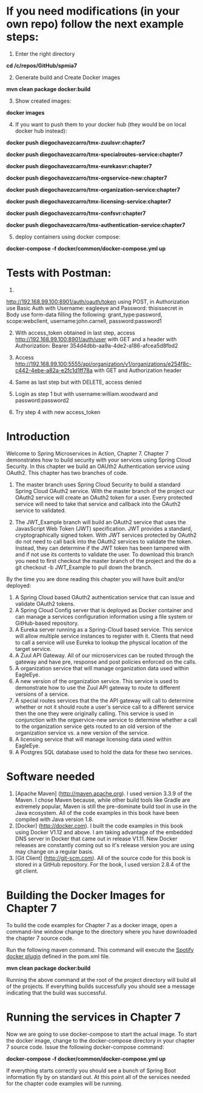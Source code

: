 # If you need modifications (in your own repo) follow the next example steps:
1. Enter the right directory 

**cd /c/repos/GitHub/spmia7**

2. Generate build and Create Docker images

**mvn clean package docker:build**

3. Show created images:

**docker images**

4. If you want to push them to your docker hub (they would be on local docker hub instead):

**docker push diegochavezcarro/tmx-zuulsvr:chapter7**

**docker push diegochavezcarro/tmx-specialroutes-service:chapter7**

**docker push diegochavezcarro/tmx-eurekasvr:chapter7**

**docker push diegochavezcarro/tmx-orgservice-new:chapter7**

**docker push diegochavezcarro/tmx-organization-service:chapter7**

**docker push diegochavezcarro/tmx-licensing-service:chapter7**

**docker push diegochavezcarro/tmx-confsvr:chapter7**

**docker push diegochavezcarro/tmx-authentication-service:chapter7**

5. deploy containers using docker compose:

**docker-compose -f docker/common/docker-compose.yml up**

# Tests with Postman:
1.
http://192.168.99.100:8901/auth/oauth/token using POST, in Authorization use Basic Auth with  Username: eagleeye and Password: thisissecret in Body use form-data filling the following:
grant_type:password,
scope:webclient,
username:john.carnell,
password:password1

2. With access_token obtained in last step, access http://192.168.99.100:8901/auth/user with GET and a header with Authorization: Bearer 354d4dbb-aa9a-4de2-a186-afcea5d8fbd2

3. Access http://192.168.99.100:5555/api/organization/v1/organizations/e254f8c-c442-4ebe-a82a-e2fc1d1ff78a with GET and Authorization header

4. Same as last step but with DELETE, access denied

5. Login as step 1 but with username:william.woodward and password:password2

6. Try step 4 with new access_token

# Introduction
Welcome to Spring Microservices in Action, Chapter 7.  Chapter 7 demonstrates how to build security with your services using Spring Cloud Security.  In this chapter we build an OAUth2 Authentication service using OAuth2.  This chapter has two branches of code.

1. The master branch uses Spring Cloud Security to build a standard Spring Cloud OAuth2 service.  With the master branch of the project our OAuth2 service will create an OAuth2 token for a user.  Every protected service will need to take that service and callback into the OAuth2 service to validated.

2.  The JWT_Example branch will build an OAuth2 service that uses the JavasScript Web Token (JWT) specification.   JWT provides a standard, cryptographically signed token.  With JWT services protected by OAuth2 do not need to call back into the OAuth2 services to validate the token.  Instead, they can determine if the JWT token has been tampered with and if not use its contents to validate the user.  To download this branch you need to first checkout the master branch of the project and the do a git checkout -b JWT_Example to pull down the branch.     

By the time you are done reading this chapter you will have built and/or deployed:

1. A Spring Cloud based OAuth2 authentication service that can issue and validate OAuth2 tokens.  
2. A Spring Cloud Config server that is deployed as Docker container and can manage a services configuration information using a file system or GitHub-based repository.
3.  A Eureka server running as a Spring-Cloud based service.  This service will allow multiple service instances to register with it.  Clients that need to call a service will use Eureka to lookup the physical location of the target service.
4.  A Zuul API Gateway.  All of our microservices can be routed through the gateway and have pre, response and
post policies enforced on the calls.
5.  A organization service that will manage organization data used within EagleEye.
6.  A new version of the organization service.  This service is used to demonstrate how to use the Zuul API gateway to route to different versions of a service.
7.  A special routes services that the the API gateway will call to determine whether or not it should route a user's service call to a different service then the one they were originally calling.  This service is used in conjunction with the orgservice-new service to determine whether a call to the organization service gets routed to an old version of the organization service vs. a new version of the service.
8.  A licensing service that will manage licensing data used within EagleEye.
9.  A Postgres SQL database used to hold the data for these two services.

# Software needed
1.	[Apache Maven] (http://maven.apache.org). I used version 3.3.9 of the Maven. I chose Maven because, while other build tools like Gradle are extremely popular, Maven is still the pre-dominate build tool in use in the Java ecosystem. All of the code examples in this book have been compiled with Java version 1.8.
2.	[Docker] (http://docker.com). I built the code examples in this book using Docker V1.12 and above. I am taking advantage of the embedded DNS server in Docker that came out in release V1.11. New Docker releases are constantly coming out so it's release version you are using may change on a regular basis.
3.	[Git Client] (http://git-scm.com). All of the source code for this book is stored in a GitHub repository. For the book, I used version 2.8.4 of the git client.

# Building the Docker Images for Chapter 7
To build the code examples for Chapter 7 as a docker image, open a command-line window change to the directory where you have downloaded the chapter 7 source code.

Run the following maven command.  This command will execute the [Spotify docker plugin](https://github.com/spotify/docker-maven-plugin) defined in the pom.xml file.  

   **mvn clean package docker:build**

Running the above command at the root of the project directory will build all of the projects.  If everything builds successfully you should see a message indicating that the build was successful.

# Running the services in Chapter 7

Now we are going to use docker-compose to start the actual image.  To start the docker image,
change to the docker-compose directory in your chapter 7 source code.  Issue the following docker-compose command:

   **docker-compose -f docker/common/docker-compose.yml up**

If everything starts correctly you should see a bunch of Spring Boot information fly by on standard out.  At this point all of the services needed for the chapter code examples will be running.
